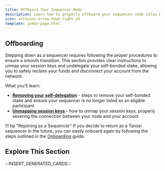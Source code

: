 ```yaml
---
title: Offboard Your Sequencer Node
description: Learn how to properly offboard your sequencer node (also known as block producers) including clearing session keys and undelegating funds.
icon: octicons-arrow-down-right-24
template: index-page.html
---
```


## Offboarding

Stepping down as a sequencer requires following the proper procedures to ensure a smooth transition. This section provides clear instructions to unmap your session keys and undelegate your self-bonded stake, allowing you to safely reclaim your funds and disconnect your account from the network.

What you’ll learn:

- [**Removing your self-delegation**](/node-operators/sequencers/offboarding/account/#request-undelegation) - steps to remove your self-bonded stake and ensure your sequencer is no longer listed as an eligible participant
- [**Unmapping session keys**](/node-operators/sequencers/offboarding/account/#unmap-session-keys) - how to unmap your session keys, properly severing the connection between your node and your account

!!! tip "Rejoining as a Sequencer" 
    If you decide to return as a Tanssi sequencer in the future, you can easily onboard again by following the steps outlined in the [Onboarding](/node-operators/sequencers/onboarding/) guide.

## Explore This Section

:::INSERT_GENERATED_CARDS::: 

